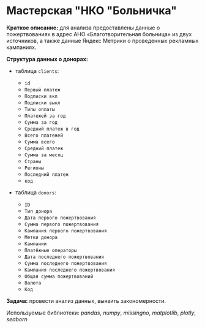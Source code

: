 # Мастерская "НКО "Больничка"

**Краткое описание:** для анализа предоставлены данные о пожертвованиях в адрес АНО «Благотворительная больница» из двух источников, а также данные Яндекс Метрики о проведенных рекламных кампаниях.

**Структура данных о донорах:**  
- таблица `clients`:
    - `id`       
    - `Первый платеж`
    - `Подписки вкл`   
    - `Подписки выкл`     
    - `Типы оплаты`       
    - `Платежей за год`     
    - `Сумма за год`       
    - `Средний платеж в год`      
    - `Всего платежей`        
    - `Сумма всего`       
    - `Средний платеж`      
    - `Сумма за месяц`        
    - `Страны`      
    - `Регионы`     
    - `Последний платеж`
    - `код`
   
- таблица `donors`:
    - `ID` 
    - `Тип донора`
    - `Дата первого пожертвования` 
    - `Сумма первого пожертвования`
    - `Кампания первого пожертвования`
    - `Метки донора`
    - `Кампании`
    - `Платёжные операторы`
    - `Дата последнего пожертвования`
    - `Сумма последнего пожертвования`
    - `Кампания последнего пожертвования`
    - `Общая сумма пожертвований` 
    - `Валюта`
    - `Код`

**Задача:** провести анализ данных, выявить закономерности.

Используемые библиотеки: *pandas*, *numpy*, *missingno*, *matplotlib*, *plotly*, *seaborn*